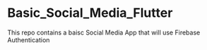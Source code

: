 # Basic_Social_Media_Flutter
This repo contains a baisc Social Media App that will use Firebase Authentication
